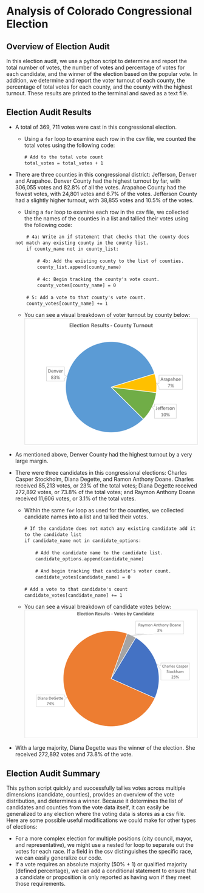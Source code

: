 # Analysis of Colorado Congressional Election

## Overview of Election Audit
In this election audit, we use a python script to determine and report the total number of votes, the number of votes and percentage of votes for each candidate, and the winner of the election based on the popular vote. In addition, we determine and report the voter turnout of each county, the percentage of total votes for each county, and the county with the highest turnout. These results are printed to the terminal and saved as a text file. 

## Election Audit Results
* A total of 369, 711 votes were cast in this congressional election. 
    * Using a `for` loop to examine each row in the csv file, we counted the total votes using the following code:

        ```
        # Add to the total vote count  
        total_votes = total_votes + 1
        ```

* There are three counties in this congressional district: Jefferson, Denver and Arapahoe. Denver County had the highest turnout by far, with 306,055 votes and 82.8% of all the votes. Arapahoe County had the fewest votes, with 24,801 votes and 6.7% of the votes. Jefferson County had a slightly higher turnout, with 38,855 votes and 10.5% of the votes.  
    * Using a `for` loop to examine each row in the csv file, we collected the the names of the counties in a list and tallied their votes using the following code:  
    
    ```
        # 4a: Write an if statement that checks that the county does not match any existing county in the county list.
        if county_name not in county_list:

            # 4b: Add the existing county to the list of counties.
            county_list.append(county_name)

            # 4c: Begin tracking the county's vote count.
            county_votes[county_name] = 0

        # 5: Add a vote to that county's vote count.
        county_votes[county_name] += 1
     ```
    * You can see a visual breakdown of voter turnout by county below:
![Election Results - County Turnout](Resources/county_results.png)

* As mentioned above, Denver County had the highest turnout by a very large margin.

* There were three candidates in this congressional elections: Charles Casper Stockholm, Diana Degette, and Ramon Anthony Doane. Charles received 85,213 votes, or 23% of the total votes; Diana Degette received 272,892 votes, or 73.8% of the total votes; and Raymon Anthony Doane received 11,606 votes, or 3.1% of the total votes.
    * Within the same `for` loop as used for the counties, we collected candidate names into a list and tallied their votes. 
    
        ```
        # If the candidate does not match any existing candidate add it to the candidate list
        if candidate_name not in candidate_options:

            # Add the candidate name to the candidate list.
            candidate_options.append(candidate_name)

            # And begin tracking that candidate's voter count.
            candidate_votes[candidate_name] = 0

        # Add a vote to that candidate's count
        candidate_votes[candidate_name] += 1

        ```
    * You can see a visual breakdown of candidate votes below:
 ![Election Results - Candidate Votes](Resources/candidate_results.png)
 
* With a large majority, Diana Degette was the winner of the election. She received 272,892 votes and 73.8% of the vote.

## Election Audit Summary
This python script quickly and successfully tallies votes across multiple dimensions (candidate, counties), provides an overview of the vote distribution, and determines a winner. Because it determines the list of candidates and counties from the vote data itself, it can easily be generalized to any election where the voting data is stores as a csv file. Here are some possible useful modifications we could make for other types of elections:
* For a more complex election for multiple positions (city council, mayor, and representative), we might use a nested for loop to separate out the votes for each race. If a field in the csv distinguishes the specific race, we can easily generalize our code. 
* If a vote requires an absolute majority (50% + 1) or qualified majority (defined percentage), we can add a conditional statement to ensure that a candidate or proposition is only reported as having won if they meet those requirements. 

